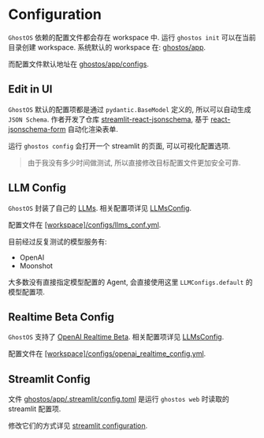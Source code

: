 # Configuration

`GhostOS` 依赖的配置文件都会存在 workspace 中.
运行 `ghostos init` 可以在当前目录创建 workspace.
系统默认的 workspace 在: [ghostos/app](https://github.com/ghost-in-moss/GhostOS/tree/main/libs/ghostos/ghostos/app).

而配置文件默认地址在 [ghostos/app/configs](https://github.com/ghost-in-moss/GhostOS/tree/main/libs/ghostos/ghostos/app/configs).

## Edit in UI

`GhostOS` 默认的配置项都是通过 `pydantic.BaseModel` 定义的, 所以可以自动生成 `JSON Schema`.
作者开发了仓库 [streamlit-react-jsonschema](https://github.com/ghost-in-moss/streamlit-react-jsonschema),
基于 [react-jsonschema-form](https://react-jsonschema-form.readthedocs.io/) 自动化渲染表单.

运行 `ghostos config` 会打开一个 streamlit 的页面, 可以可视化配置选项.

> 由于我没有多少时间做测试, 所以直接修改目标配置文件更加安全可靠.

## LLM Config

`GhostOS` 封装了自己的 [LLMs](https://github.com/ghost-in-moss/GhostOS/tree/main/libs/ghostos/ghostos/core/llms/abcd.py).
相关配置项详见 [LLMsConfig](https://github.com/ghost-in-moss/GhostOS/tree/main/libs/ghostos/ghostos/core/llms/configs.py).

配置文件在 [\[workspace\]/configs/llms_conf.yml](https://github.com/ghost-in-moss/GhostOS/tree/main/libs/ghostos/ghostos/app/configs/llms_conf.yml).

目前经过反复测试的模型服务有: 

- OpenAI
- Moonshot

大多数没有直接指定模型配置的 Agent, 会直接使用这里 `LLMConfigs.default` 的模型配置项. 

## Realtime Beta Config

`GhostOS` 支持了 [OpenAI Realtime Beta](https://platform.openai.com/docs/api-reference/realtime).
相关配置项详见 [LLMsConfig](https://github.com/ghost-in-moss/GhostOS/tree/main/libs/ghostos/ghostos/frameworks/openai_realtime/configs.py).

配置文件在 [\[workspace\]/configs/openai_realtime_config.yml](https://github.com/ghost-in-moss/GhostOS/tree/main/libs/ghostos/ghostos/app/configs/openai_realtime_config.yml).

## Streamlit Config

文件 [ghostos/app/.streamlit/config.toml](https://github.com/ghost-in-moss/GhostOS/tree/main/libs/ghostos/ghostos/.streamlit/config.toml)
是运行 `ghostos web` 时读取的 streamlit 配置项.

修改它们的方式详见 [streamlit configuration](https://docs.streamlit.io/develop/concepts/configuration).